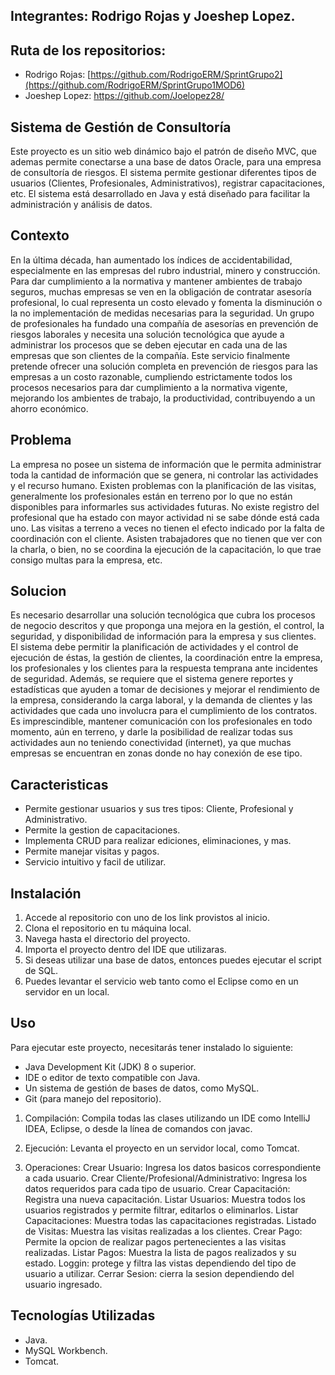## Integrantes: Rodrigo Rojas y Joeshep Lopez.

## Ruta de los repositorios:
- Rodrigo Rojas: [https://github.com/RodrigoERM/SprintGrupo2](https://github.com/RodrigoERM/SprintGrupo1MOD6)
- Joeshep Lopez: https://github.com/Joelopez28/

## Sistema de Gestión de Consultoría
Este proyecto es un sitio web dinámico bajo el patrón de diseño MVC, que ademas permite conectarse a una base de datos Oracle, para una empresa de consultoría de riesgos. El sistema permite gestionar diferentes tipos de usuarios (Clientes, Profesionales, Administrativos), registrar capacitaciones, etc.
El sistema está desarrollado en Java y está diseñado para facilitar la administración y análisis de datos.
## Contexto
En la última década, han aumentado los índices de accidentabilidad, especialmente en las empresas del rubro industrial, minero y construcción.
Para dar cumplimiento a la normativa y mantener ambientes de trabajo seguros, muchas empresas se ven en la obligación de contratar asesoría profesional, lo cual representa un costo elevado y fomenta la disminución o la no implementación de medidas necesarias para la seguridad.
Un grupo de profesionales ha fundado una compañía de asesorías en prevención de riesgos laborales y necesita una solución tecnológica que ayude a administrar los procesos que se deben ejecutar en cada una de las empresas que son clientes de la compañía.
Este servicio finalmente pretende ofrecer una solución completa en prevención de riesgos para las empresas a un costo razonable, cumpliendo estrictamente todos los procesos necesarios para dar cumplimiento a la normativa vigente, mejorando los ambientes de trabajo, la productividad, contribuyendo a un ahorro económico.
## Problema
La empresa no posee un sistema de información que le permita administrar toda la cantidad de información que se genera, ni controlar las actividades y el recurso humano.
Existen problemas con la planificación de las visitas, generalmente los profesionales están en terreno por lo que no están disponibles para informarles sus actividades futuras.
No existe registro del profesional que ha estado con mayor actividad ni se sabe dónde está cada uno.
Las visitas a terreno a veces no tienen el efecto indicado por la falta de coordinación con el cliente. Asisten trabajadores que no tienen que ver con la charla, o bien, no se coordina la ejecución de la capacitación, lo que trae consigo multas para la empresa, etc.
## Solucion
Es necesario desarrollar una solución tecnológica que cubra los procesos de negocio descritos y que proponga una mejora en la gestión, el control, la seguridad, y disponibilidad de información para la empresa y sus clientes.
El sistema debe permitir la planificación de actividades y el control de ejecución de éstas, la gestión de clientes, la coordinación entre la empresa, los profesionales y los clientes para la respuesta temprana ante incidentes de seguridad.
Además, se requiere que el sistema genere reportes y estadísticas que ayuden a tomar de decisiones y mejorar el rendimiento de la empresa, considerando la carga laboral, y la demanda de clientes y las actividades que cada uno involucra para el cumplimiento de los contratos.
Es imprescindible, mantener comunicación con los profesionales en todo momento, aún en terreno, y darle la posibilidad de realizar todas sus actividades aun no teniendo conectividad (internet), ya que muchas empresas se encuentran en zonas donde no hay conexión de ese tipo.

## Caracteristicas
- Permite gestionar usuarios y sus tres tipos: Cliente, Profesional y Administrativo.
- Permite la gestion de capacitaciones.
- Implementa CRUD para realizar ediciones, eliminaciones, y mas.
- Permite manejar visitas y pagos.
- Servicio intuitivo y facil de utilizar.

## Instalación
1. Accede al repositorio con uno de los link provistos al inicio.
3. Clona el repositorio en tu máquina local.
4. Navega hasta el directorio del proyecto.
5. Importa el proyecto dentro del IDE que utilizaras.
6. Si deseas utilizar una base de datos, entonces puedes ejecutar el script de SQL.
7. Puedes levantar el servicio web tanto como el Eclipse como en un servidor en un local.

## Uso
Para ejecutar este proyecto, necesitarás tener instalado lo siguiente:
- Java Development Kit (JDK) 8 o superior.
- IDE o editor de texto compatible con Java.
- Un sistema de gestión de bases de datos, como MySQL.
- Git (para manejo del repositorio).

1. Compilación:
Compila todas las clases utilizando un IDE como IntelliJ IDEA, Eclipse, o desde la línea de comandos con javac.
	
2. Ejecución:
Levanta el proyecto en un servidor local, como Tomcat.
		
3. Operaciones:
Crear Usuario: Ingresa los datos basicos correspondiente a cada usuario.
Crear Cliente/Profesional/Administrativo: Ingresa los datos requeridos para cada tipo de usuario.
Crear Capacitación: Registra una nueva capacitación.
Listar Usuarios: Muestra todos los usuarios registrados y permite filtrar, editarlos o eliminarlos.
Listar Capacitaciones: Muestra todas las capacitaciones registradas.
Listado de Visitas: Muestra las visitas realizadas a los clientes.
Crear Pago: Permite la opcion de realizar pagos pertenecientes a las visitas realizadas.
Listar Pagos: Muestra la lista de pagos realizados y su estado.
Loggin: protege y filtra las vistas dependiendo del tipo de usuario a utilizar.
Cerrar Sesion: cierra la sesion dependiendo del usuario ingresado.

## Tecnologías Utilizadas
- Java.
- MySQL Workbench.
- Tomcat.
